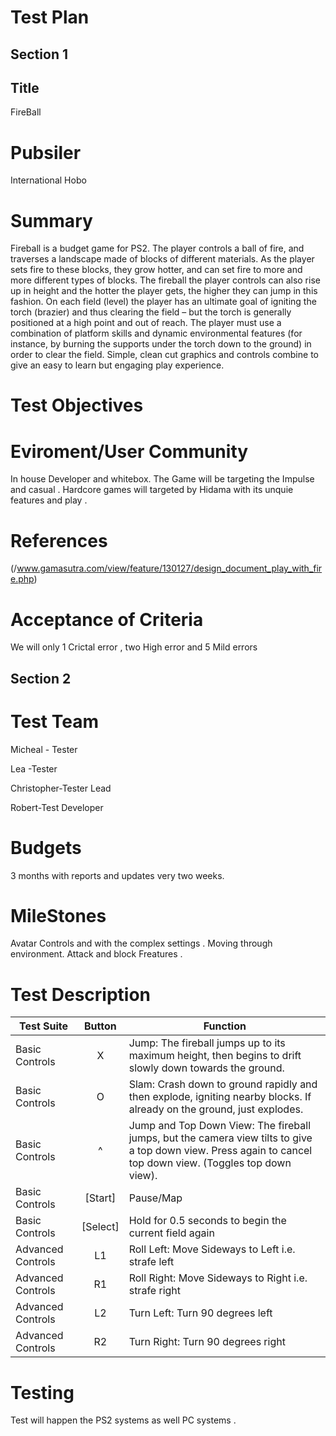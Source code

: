 # Test Plan
## Section 1
## Title 
FireBall
# Pubsiler
International Hobo
# Summary
Fireball is a budget game for PS2. The player controls a ball of fire, and traverses a landscape made of blocks of different materials. As the player sets fire to these blocks, they grow hotter, and can set fire to more and more different types of blocks. The fireball the player controls can also rise up in height and the hotter the player gets, the higher they can jump in this fashion. On each field (level) the player has an ultimate goal of igniting the torch (brazier) and thus clearing the field – but the torch is generally positioned at a high point and out of reach. The player must use a combination of platform skills and dynamic environmental features (for instance, by burning the supports under the torch down to the ground) in order to clear the field. Simple, clean cut graphics and controls combine to give an easy to learn but engaging play experience.
# Test Objectives
# Eviroment/User Community 
In house Developer and whitebox. The  Game  will be targeting  the Impulse and casual . Hardcore games  will targeted by  Hidama with its unquie features and play .
# References 
(/www.gamasutra.com/view/feature/130127/design_document_play_with_fire.php)
# Acceptance of Criteria 
We will only  1 Crictal  error , two High error and 5 Mild errors 
## Section 2 
# Test Team
Micheal  - Tester

Lea -Tester

Christopher-Tester Lead 

Robert-Test Developer 

# Budgets 
3 months  with reports and updates very two weeks.
# MileStones
Avatar Controls and  with the complex settings . Moving through environment.  Attack and block Freatures .
# Test Description
|Test Suite     |Button    |Function                                               |
|---------------|:--------:|-------------------------------------------------------|
|Basic Controls |X   |Jump: The fireball jumps up to its maximum height, then begins to drift slowly down towards the ground.|
|Basic Controls |O |Slam: Crash down to ground rapidly and then explode, igniting nearby blocks. If already on the ground, just explodes. |
|Basic Controls | ^|Jump and Top Down View: The fireball jumps, but the camera view tilts to give a top down view. Press again to cancel top down view. (Toggles top down view). |
|Basic Controls |[Start] | Pause/Map |
|Basic Controls | [Select]| Hold for 0.5 seconds to begin the current field again |
|Advanced Controls | L1 |Roll Left: Move Sideways to Left i.e. strafe left |
|Advanced Controls | R1 |Roll Right: Move Sideways to Right i.e. strafe right |
|Advanced Controls | L2 |Turn Left: Turn 90 degrees left |
|Advanced Controls | R2 |Turn Right: Turn 90 degrees right |
# Testing 
Test will happen the  PS2 systems  as  well PC systems .




